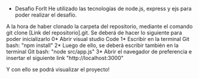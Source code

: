 * Desafio ForIt
   He utilizado las tecnologías de node.js, express y ejs para poder realizar el desafío.

A la hora de haber clonado la carpeta del repositorio, mediante el comando git clone [Link del repositorio].git. Se deberá de hacer lo siguiente para poder inicializarlo
0* Abrir visual studio Code
  1* Escribir en la terminal Git bash: "npm install"
  2* Luego de ello, se deberá escribir también en la terminal Git bash: "node src/app.js"
  3* Abrir el navegador de preferencia e insertar el siguiente link "http://localhost:3000"

Y con ello se podrá visualizar el proyecto!
